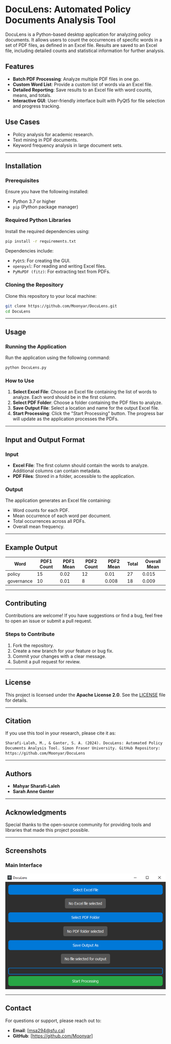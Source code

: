 
# DocuLens: Automated Policy Documents Analysis Tool

DocuLens is a Python-based desktop application for analyzing policy documents. It allows users to count the occurrences of specific words in a set of PDF files, as defined in an Excel file. Results are saved to an Excel file, including detailed counts and statistical information for further analysis.

## Features
- **Batch PDF Processing**: Analyze multiple PDF files in one go.
- **Custom Word List**: Provide a custom list of words via an Excel file.
- **Detailed Reporting**: Save results to an Excel file with word counts, means, and totals.
- **Interactive GUI**: User-friendly interface built with PyQt5 for file selection and progress tracking.

## Use Cases
- Policy analysis for academic research.
- Text mining in PDF documents.
- Keyword frequency analysis in large document sets.

---

## Installation

### Prerequisites
Ensure you have the following installed:
- Python 3.7 or higher
- `pip` (Python package manager)

### Required Python Libraries
Install the required dependencies using:
```bash
pip install -r requirements.txt
```

Dependencies include:
- `PyQt5`: For creating the GUI.
- `openpyxl`: For reading and writing Excel files.
- `PyMuPDF (fitz)`: For extracting text from PDFs.

### Cloning the Repository
Clone this repository to your local machine:
```bash
git clone https://github.com/Moonyar/DocuLens.git
cd DocuLens
```

---

## Usage

### Running the Application
Run the application using the following command:
```bash
python DocuLens.py
```

### How to Use
1. **Select Excel File**: Choose an Excel file containing the list of words to analyze. Each word should be in the first column.
2. **Select PDF Folder**: Choose a folder containing the PDF files to analyze.
3. **Save Output File**: Select a location and name for the output Excel file.
4. **Start Processing**: Click the "Start Processing" button. The progress bar will update as the application processes the PDFs.

---

## Input and Output Format

### Input
- **Excel File**: The first column should contain the words to analyze. Additional columns can contain metadata.
- **PDF Files**: Stored in a folder, accessible to the application.

### Output
The application generates an Excel file containing:
- Word counts for each PDF.
- Mean occurrence of each word per document.
- Total occurrences across all PDFs.
- Overall mean frequency.

---

## Example Output
| Word       | PDF1 Count | PDF1 Mean | PDF2 Count | PDF2 Mean | Total | Overall Mean |
|------------|------------|-----------|------------|-----------|-------|--------------|
| policy     | 15         | 0.02      | 12         | 0.01      | 27    | 0.015        |
| governance | 10         | 0.01      | 8          | 0.008     | 18    | 0.009        |

---

## Contributing
Contributions are welcome! If you have suggestions or find a bug, feel free to open an issue or submit a pull request.

### Steps to Contribute
1. Fork the repository.
2. Create a new branch for your feature or bug fix.
3. Commit your changes with a clear message.
4. Submit a pull request for review.

---

## License
This project is licensed under the **Apache License 2.0**. See the [LICENSE](LICENSE) file for details.

---

## Citation
If you use this tool in your research, please cite it as:
```
Sharafi-Laleh, M., & Ganter, S. A. (2024). DocuLens: Automated Policy Documents Analysis Tool. Simon Fraser University. GitHub Repository: https://github.com/Moonyar/DocuLens
```

---

## Authors
- **Mahyar Sharafi-Laleh**
- **Sarah Anne Ganter**

---

## Acknowledgments
Special thanks to the open-source community for providing tools and libraries that made this project possible.

---

## Screenshots
### Main Interface
![Main Interface](screenshots/main_interface.png)

---

## Contact
For questions or support, please reach out to:
- **Email**: [msa294@sfu.ca]
- **GitHub**: [https://github.com/Moonyar]
